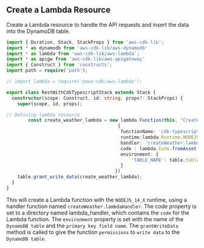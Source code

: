 ## Create a Lambda Resource

Create a Lambda resource to handle the API requests and insert the data into the DynamoDB table.


```ts
import { Duration, Stack, StackProps } from 'aws-cdk-lib';
import * as dynamodb from 'aws-cdk-lib/aws-dynamodb'
import * as lambda from 'aws-cdk-lib/aws-lambda';
import * as apigw from 'aws-cdk-lib/aws-apigateway'
import { Construct } from 'constructs';
import path = require('path');

// import lambda = require('@aws-cdk/aws-lambda');

export class RestWithCdkTypescriptStack extends Stack {
  constructor(scope: Construct, id: string, props?: StackProps) {
    super(scope, id, props);

// Defining lambda resource
        const create_weather_lambda = new lambda.Function(this, "CreateWeatherLambdaFunction",
                                         {
                                          functionName: 'cdk-typescript-create',
                                          runtime:lambda.Runtime.NODEJS_14_X,
                                          handler: 'createWeather.lambdaHandler',
                                          code : lambda.Code.fromAsset('src'),
                                          environment: { 
                                              'TABLE_NAME': table.tableName
                                          }
                                        })
    table.grant_write_data(create_weather_lambda);
  }
}
```


This will create a Lambda function with the `NODEJS_14_X` runtime, using a handler function named `createWeather.lambdaHandler`. The code property is set to a directory named lambda_handler, which contains the `code` for the Lambda function. The `environment` property is set with the name of the `DynamoDB table` and the `primary key field name`. The `grantWriteData` method is called to give the function `permissions` to `write data` to the `DynamoDB table`.